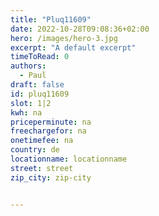 ```yaml
---
title: "Pluq11609"
date: 2022-10-28T09:08:36+02:00
hero: /images/hero-3.jpg
excerpt: "A default excerpt"
timeToRead: 0
authors:
  - Paul
draft: false
id: pluq11609
slot: 1|2
kwh: na
priceperminute: na
freechargefor: na
onetimefee: na
country: de
locationname: locationname
street: street
zip_city: zip-city


---
```

